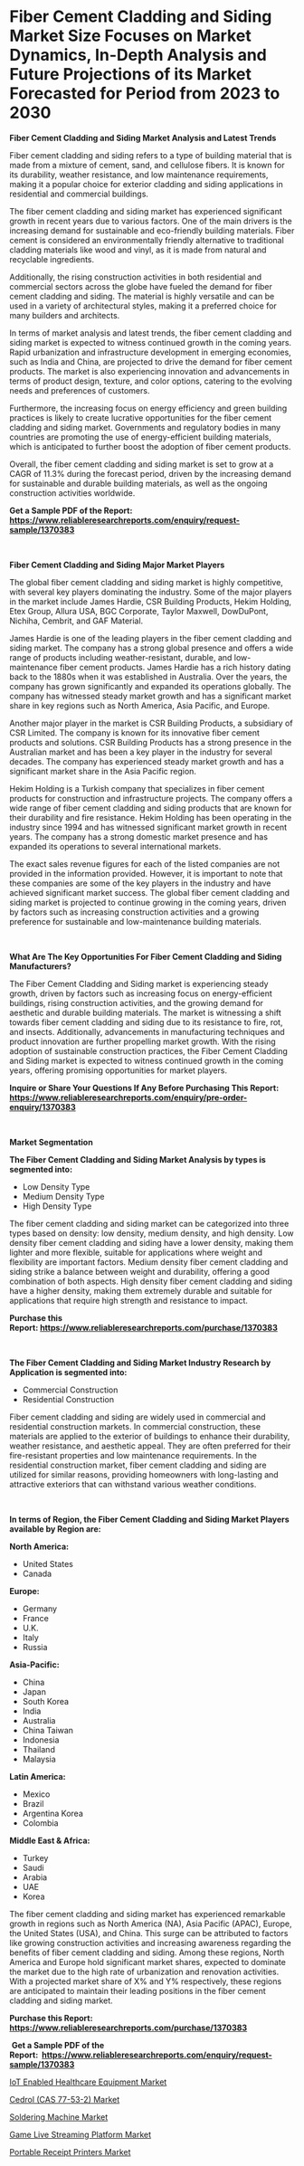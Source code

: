 <p><h1>Fiber Cement Cladding and Siding Market Size Focuses on Market Dynamics, In-Depth Analysis and Future Projections of its Market Forecasted for Period from 2023 to 2030</h1></p><p><strong>Fiber Cement Cladding and Siding Market Analysis and Latest Trends</strong></p>
<p><p>Fiber cement cladding and siding refers to a type of building material that is made from a mixture of cement, sand, and cellulose fibers. It is known for its durability, weather resistance, and low maintenance requirements, making it a popular choice for exterior cladding and siding applications in residential and commercial buildings.</p><p>The fiber cement cladding and siding market has experienced significant growth in recent years due to various factors. One of the main drivers is the increasing demand for sustainable and eco-friendly building materials. Fiber cement is considered an environmentally friendly alternative to traditional cladding materials like wood and vinyl, as it is made from natural and recyclable ingredients.</p><p>Additionally, the rising construction activities in both residential and commercial sectors across the globe have fueled the demand for fiber cement cladding and siding. The material is highly versatile and can be used in a variety of architectural styles, making it a preferred choice for many builders and architects.</p><p>In terms of market analysis and latest trends, the fiber cement cladding and siding market is expected to witness continued growth in the coming years. Rapid urbanization and infrastructure development in emerging economies, such as India and China, are projected to drive the demand for fiber cement products. The market is also experiencing innovation and advancements in terms of product design, texture, and color options, catering to the evolving needs and preferences of customers.</p><p>Furthermore, the increasing focus on energy efficiency and green building practices is likely to create lucrative opportunities for the fiber cement cladding and siding market. Governments and regulatory bodies in many countries are promoting the use of energy-efficient building materials, which is anticipated to further boost the adoption of fiber cement products.</p><p>Overall, the fiber cement cladding and siding market is set to grow at a CAGR of 11.3% during the forecast period, driven by the increasing demand for sustainable and durable building materials, as well as the ongoing construction activities worldwide.</p></p>
<p><strong>Get a Sample PDF of the Report:&nbsp; <a href="https://www.reliableresearchreports.com/enquiry/request-sample/1370383">https://www.reliableresearchreports.com/enquiry/request-sample/1370383</a></strong></p>
<p>&nbsp;</p>
<p><strong>Fiber Cement Cladding and Siding Major Market Players</strong></p>
<p><p>The global fiber cement cladding and siding market is highly competitive, with several key players dominating the industry. Some of the major players in the market include James Hardie, CSR Building Products, Hekim Holding, Etex Group, Allura USA, BGC Corporate, Taylor Maxwell, DowDuPont, Nichiha, Cembrit, and GAF Material.</p><p>James Hardie is one of the leading players in the fiber cement cladding and siding market. The company has a strong global presence and offers a wide range of products including weather-resistant, durable, and low-maintenance fiber cement products. James Hardie has a rich history dating back to the 1880s when it was established in Australia. Over the years, the company has grown significantly and expanded its operations globally. The company has witnessed steady market growth and has a significant market share in key regions such as North America, Asia Pacific, and Europe.</p><p>Another major player in the market is CSR Building Products, a subsidiary of CSR Limited. The company is known for its innovative fiber cement products and solutions. CSR Building Products has a strong presence in the Australian market and has been a key player in the industry for several decades. The company has experienced steady market growth and has a significant market share in the Asia Pacific region.</p><p>Hekim Holding is a Turkish company that specializes in fiber cement products for construction and infrastructure projects. The company offers a wide range of fiber cement cladding and siding products that are known for their durability and fire resistance. Hekim Holding has been operating in the industry since 1994 and has witnessed significant market growth in recent years. The company has a strong domestic market presence and has expanded its operations to several international markets.</p><p>The exact sales revenue figures for each of the listed companies are not provided in the information provided. However, it is important to note that these companies are some of the key players in the industry and have achieved significant market success. The global fiber cement cladding and siding market is projected to continue growing in the coming years, driven by factors such as increasing construction activities and a growing preference for sustainable and low-maintenance building materials.</p></p>
<p>&nbsp;</p>
<p><strong>What Are The Key Opportunities For Fiber Cement Cladding and Siding Manufacturers?</strong></p>
<p><p>The Fiber Cement Cladding and Siding market is experiencing steady growth, driven by factors such as increasing focus on energy-efficient buildings, rising construction activities, and the growing demand for aesthetic and durable building materials. The market is witnessing a shift towards fiber cement cladding and siding due to its resistance to fire, rot, and insects. Additionally, advancements in manufacturing techniques and product innovation are further propelling market growth. With the rising adoption of sustainable construction practices, the Fiber Cement Cladding and Siding market is expected to witness continued growth in the coming years, offering promising opportunities for market players.</p></p>
<p><strong>Inquire or Share Your Questions If Any Before Purchasing This Report: <a href="https://www.reliableresearchreports.com/enquiry/pre-order-enquiry/1370383">https://www.reliableresearchreports.com/enquiry/pre-order-enquiry/1370383</a></strong></p>
<p>&nbsp;</p>
<p><strong>Market Segmentation</strong></p>
<p><strong>The Fiber Cement Cladding and Siding Market Analysis by types is segmented into:</strong></p>
<p><ul><li>Low Density Type</li><li>Medium Density Type</li><li>High Density Type</li></ul></p>
<p><p>The fiber cement cladding and siding market can be categorized into three types based on density: low density, medium density, and high density. Low density fiber cement cladding and siding have a lower density, making them lighter and more flexible, suitable for applications where weight and flexibility are important factors. Medium density fiber cement cladding and siding strike a balance between weight and durability, offering a good combination of both aspects. High density fiber cement cladding and siding have a higher density, making them extremely durable and suitable for applications that require high strength and resistance to impact.</p></p>
<p><strong>Purchase this Report:&nbsp;<a href="https://www.reliableresearchreports.com/purchase/1370383">https://www.reliableresearchreports.com/purchase/1370383</a></strong></p>
<p>&nbsp;</p>
<p><strong>The Fiber Cement Cladding and Siding Market Industry Research by Application is segmented into:</strong></p>
<p><ul><li>Commercial Construction</li><li>Residential Construction</li></ul></p>
<p><p>Fiber cement cladding and siding are widely used in commercial and residential construction markets. In commercial construction, these materials are applied to the exterior of buildings to enhance their durability, weather resistance, and aesthetic appeal. They are often preferred for their fire-resistant properties and low maintenance requirements. In the residential construction market, fiber cement cladding and siding are utilized for similar reasons, providing homeowners with long-lasting and attractive exteriors that can withstand various weather conditions.</p></p>
<p>&nbsp;</p>
<p><strong>In terms of Region, the Fiber Cement Cladding and Siding Market Players available by Region are:</strong></p>
<p>
    <p> <strong> North America: </strong>
        <ul>
            <li>United States</li>
            <li>Canada</li>
        </ul>
        </p> 
    <p> <strong> Europe: </strong>
        <ul>
            <li>Germany</li>
            <li>France</li>
            <li>U.K.</li>
            <li>Italy</li>
            <li>Russia</li>
        </ul>
        </p> 
    <p> <strong> Asia-Pacific: </strong>
        <ul>
            <li>China</li>
            <li>Japan</li>
            <li>South Korea</li>
            <li>India</li>
            <li>Australia</li>
            <li>China Taiwan</li>
            <li>Indonesia</li>
            <li>Thailand</li>
            <li>Malaysia</li>
        </ul>
        </p> 
    <p> <strong> Latin America: </strong>
        <ul>
            <li>Mexico</li>
            <li>Brazil</li>
            <li>Argentina Korea</li>
            <li>Colombia</li>
        </ul>
        </p> 
    <p> <strong> Middle East & Africa: </strong>
        <ul>
            <li>Turkey</li>
            <li>Saudi</li>
            <li>Arabia</li>
            <li>UAE</li>
            <li>Korea</li>
        </ul>
    </p>
    </p>
<p><p>The fiber cement cladding and siding market has experienced remarkable growth in regions such as North America (NA), Asia Pacific (APAC), Europe, the United States (USA), and China. This surge can be attributed to factors like growing construction activities and increasing awareness regarding the benefits of fiber cement cladding and siding. Among these regions, North America and Europe hold significant market shares, expected to dominate the market due to the high rate of urbanization and renovation activities. With a projected market share of X% and Y% respectively, these regions are anticipated to maintain their leading positions in the fiber cement cladding and siding market.</p></p>
<p><strong>Purchase this Report: <a href="https://www.reliableresearchreports.com/purchase/1370383">https://www.reliableresearchreports.com/purchase/1370383</a></strong></p>
<p>&nbsp;<strong>Get a Sample PDF of the Report:&nbsp;&nbsp;<a href="https://www.reliableresearchreports.com/enquiry/request-sample/1370383">https://www.reliableresearchreports.com/enquiry/request-sample/1370383</a></strong></p>
<p><strong></strong></p>
<p><p><a href="https://github.com/jonneygiverf/Market-Research-Report-List-1/blob/main/iot-enabled-healthcare-equipment-market.md">IoT Enabled Healthcare Equipment Market</a></p><p><a href="https://github.com/dziulagalemab/Market-Research-Report-List-1/blob/main/cedrol-cas-77-53-2-market.md">Cedrol (CAS 77-53-2) Market</a></p><p><a href="https://www.linkedin.com/pulse/soldering-machine-market-challenges-opportunities-growth-mka2e/">Soldering Machine Market</a></p><p><a href="https://medium.com/@jaremington56468/game-live-streaming-platform-market-size-cagr-trends-2024-2030-d421b75c2034">Game Live Streaming Platform Market</a></p><p><a href="https://www.linkedin.com/pulse/portable-receipt-printers-market-challenges-opportunities-ieuje/">Portable Receipt Printers Market</a></p></p>
